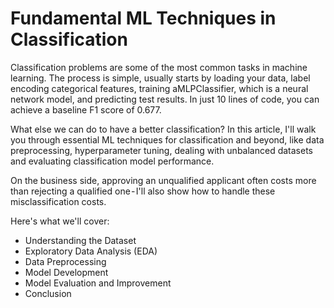 # Fundamental ML Techniques in Classification

Classification problems are some of the most common tasks in machine learning. The process is simple, usually starts by loading your data, label encoding categorical features, training aMLPClassifier, which is a neural network model, and predicting test results. In just 10 lines of code, you can achieve a baseline F1 score of 0.677.

What else we can do to have a better classification? In this article, I'll walk you through essential ML techniques for classification and beyond, like data preprocessing, hyperparameter tuning, dealing with unbalanced datasets and evaluating classification model performance.

On the business side, approving an unqualified applicant often costs more than rejecting a qualified one - I'll also show how to handle these misclassification costs.

Here's what we'll cover:
- Understanding the Dataset
- Exploratory Data Analysis (EDA)
- Data Preprocessing
- Model Development
- Model Evaluation and Improvement
- Conclusion

